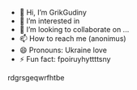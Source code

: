 - 👋 Hi, I’m GrikGudiny
- 👀 I’m interested in
- 💞️ I’m looking to collaborate on ...
- 📫 How to reach me (anonimus)
- 😄 Pronouns: Ukraine love 
- ⚡ Fun fact: fpoiruyhyttttsny
<!---bgfnytresgea
GrikGudiny/GrikGudiny is a ✨ special ✨ repository because its `README.md` (this file) appears on your GitHub profile.
You can click the Preview link to take a look at your changes.
--->rdgrsgeqwrfhtbe
